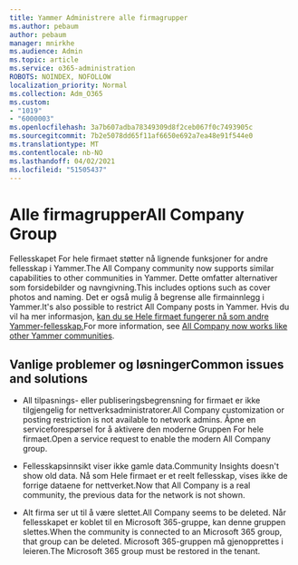 ```yaml
---
title: Yammer Administrere alle firmagrupper
ms.author: pebaum
author: pebaum
manager: mnirkhe
ms.audience: Admin
ms.topic: article
ms.service: o365-administration
ROBOTS: NOINDEX, NOFOLLOW
localization_priority: Normal
ms.collection: Adm_O365
ms.custom:
- "1019"
- "6000003"
ms.openlocfilehash: 3a7b607adba78349309d8f2ceb067f0c7493905c
ms.sourcegitcommit: 7b2e5078dd65f11af6650e692a7ea48e91f544e0
ms.translationtype: MT
ms.contentlocale: nb-NO
ms.lasthandoff: 04/02/2021
ms.locfileid: "51505437"
---
```

# <a name="all-company-group"></a><span data-ttu-id="213c7-102">Alle firmagrupper</span><span class="sxs-lookup"><span data-stu-id="213c7-102">All Company Group</span></span>

<span data-ttu-id="213c7-103">Fellesskapet For hele firmaet støtter nå lignende funksjoner for andre fellesskap i Yammer.</span><span class="sxs-lookup"><span data-stu-id="213c7-103">The All Company community now supports similar capabilities to other communities in Yammer.</span></span> <span data-ttu-id="213c7-104">Dette omfatter alternativer som forsidebilder og navngivning.</span><span class="sxs-lookup"><span data-stu-id="213c7-104">This includes options such as cover photos and naming.</span></span> <span data-ttu-id="213c7-105">Det er også mulig å begrense alle firmainnlegg i Yammer.</span><span class="sxs-lookup"><span data-stu-id="213c7-105">It's also possible to restrict All Company posts in Yammer.</span></span> <span data-ttu-id="213c7-106">Hvis du vil ha mer informasjon, [kan du se Hele firmaet fungerer nå som andre Yammer-fellesskap.](https://docs.microsoft.com/yammer/manage-yammer-groups/yammer-all-company-yammer-community)</span><span class="sxs-lookup"><span data-stu-id="213c7-106">For more information, see [All Company now works like other Yammer communities](https://docs.microsoft.com/yammer/manage-yammer-groups/yammer-all-company-yammer-community).</span></span>

## <a name="common-issues-and-solutions"></a><span data-ttu-id="213c7-107">Vanlige problemer og løsninger</span><span class="sxs-lookup"><span data-stu-id="213c7-107">Common issues and solutions</span></span>

- <span data-ttu-id="213c7-108">All tilpasnings- eller publiseringsbegrensning for firmaet er ikke tilgjengelig for nettverksadministratorer.</span><span class="sxs-lookup"><span data-stu-id="213c7-108">All Company customization or posting restriction is not available to network admins.</span></span> <span data-ttu-id="213c7-109">Åpne en serviceforespørsel for å aktivere den moderne Gruppen For hele firmaet.</span><span class="sxs-lookup"><span data-stu-id="213c7-109">Open a service request to enable the modern All Company group.</span></span>

- <span data-ttu-id="213c7-110">Fellesskapsinnsikt viser ikke gamle data.</span><span class="sxs-lookup"><span data-stu-id="213c7-110">Community Insights doesn't show old data.</span></span> <span data-ttu-id="213c7-111">Nå som Hele firmaet er et reelt fellesskap, vises ikke de forrige dataene for nettverket.</span><span class="sxs-lookup"><span data-stu-id="213c7-111">Now that All Company is a real community, the previous data for the network is not shown.</span></span>

- <span data-ttu-id="213c7-112">Alt firma ser ut til å være slettet.</span><span class="sxs-lookup"><span data-stu-id="213c7-112">All Company seems to be deleted.</span></span> <span data-ttu-id="213c7-113">Når fellesskapet er koblet til en Microsoft 365-gruppe, kan denne gruppen slettes.</span><span class="sxs-lookup"><span data-stu-id="213c7-113">When the community is connected to an Microsoft 365 group, that group can be deleted.</span></span> <span data-ttu-id="213c7-114">Microsoft 365-gruppen må gjenopprettes i leieren.</span><span class="sxs-lookup"><span data-stu-id="213c7-114">The Microsoft 365 group must be restored in the tenant.</span></span>

